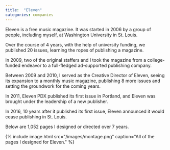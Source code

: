 ```yaml
---
title:  "Eleven"
categories: companies
---
```


Eleven is a free music magazine. It was started in 2006 by a group of people, including myself, at Washington University in St. Louis.

Over the course of 4 years, with the help of university funding, we published 20 issues, learning the ropes of publishing a magazine.

In 2009, two of the original staffers and I took the magazine from a college-funded endeavor to a full-fledged ad-supported publishing company.

Between 2009 and 2010, I served as the Creative Director of Eleven, seeing its expansion to a monthly music magazine, publishing 8 more issues and setting the groundwork for the coming years.

In 2011, Eleven PDX published its first issue in Portland, and Eleven was brought under the leadership of a new publisher.

In 2016, 10 years after it published its first issue, Eleven announced it would cease publishing in St. Louis.

Below are 1,052 pages I designed or directed over 7 years.

{% include image.html src="/images/montage.png" caption="All of the pages I designed for Eleven." %}

